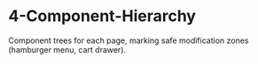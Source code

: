 # 4-Component-Hierarchy

Component trees for each page, marking safe modification zones (hamburger menu, cart drawer).